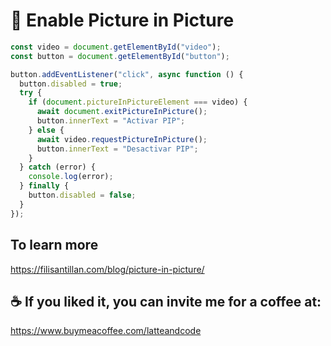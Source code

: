 # 📨 Enable Picture in Picture

```js
const video = document.getElementById("video");
const button = document.getElementById("button");

button.addEventListener("click", async function () {
  button.disabled = true;
  try {
    if (document.pictureInPictureElement === video) {
      await document.exitPictureInPicture();
      button.innerText = "Activar PIP";
    } else {
      await video.requestPictureInPicture();
      button.innerText = "Desactivar PIP";
    }
  } catch (error) {
    console.log(error);
  } finally {
    button.disabled = false;
  }
});
```

## To learn more

https://filisantillan.com/blog/picture-in-picture/

## ☕️ If you liked it, you can invite me for a coffee at:

https://www.buymeacoffee.com/latteandcode

